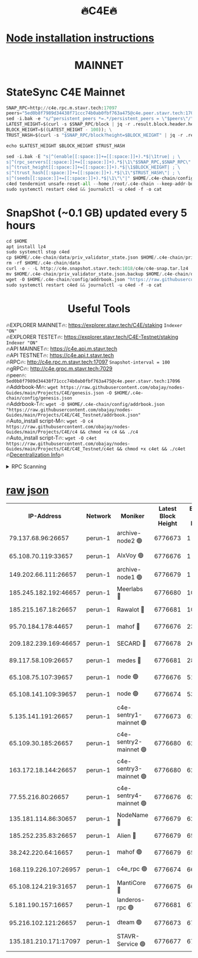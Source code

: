 <h1 align="center"> 🔥C4E🔥</h1>

[Node installation instructions](https://github.com/obajay/nodes-Guides/tree/main/Projects/C4E)
=

<h1 align="center"> MAINNET</h1>

# StateSync C4E Mainnet
```python
SNAP_RPC=http://c4e.rpc.m.stavr.tech:17097
peers="5ed0b8f7989d34438f71ccc74b0ab0fbf763a475@c4e.peer.stavr.tech:17096"
sed -i.bak -e "s/^persistent_peers *=.*/persistent_peers = \"$peers\"/" $HOME/.c4e-chain/config/config.toml
LATEST_HEIGHT=$(curl -s $SNAP_RPC/block | jq -r .result.block.header.height); \
BLOCK_HEIGHT=$((LATEST_HEIGHT - 100)); \
TRUST_HASH=$(curl -s "$SNAP_RPC/block?height=$BLOCK_HEIGHT" | jq -r .result.block_id.hash)

echo $LATEST_HEIGHT $BLOCK_HEIGHT $TRUST_HASH

sed -i.bak -E "s|^(enable[[:space:]]+=[[:space:]]+).*$|\1true| ; \
s|^(rpc_servers[[:space:]]+=[[:space:]]+).*$|\1\"$SNAP_RPC,$SNAP_RPC\"| ; \
s|^(trust_height[[:space:]]+=[[:space:]]+).*$|\1$BLOCK_HEIGHT| ; \
s|^(trust_hash[[:space:]]+=[[:space:]]+).*$|\1\"$TRUST_HASH\"| ; \
s|^(seeds[[:space:]]+=[[:space:]]+).*$|\1\"\"|" $HOME/.c4e-chain/config/config.toml
c4ed tendermint unsafe-reset-all --home /root/.c4e-chain --keep-addr-book
sudo systemctl restart c4ed && journalctl -u c4ed -f -o cat
```
# SnapShot (~0.1 GB) updated every 5 hours
```python
cd $HOME
apt install lz4
sudo systemctl stop c4ed
cp $HOME/.c4e-chain/data/priv_validator_state.json $HOME/.c4e-chain/priv_validator_state.json.backup
rm -rf $HOME/.c4e-chain/data
curl -o - -L http://c4e.snapshot.stavr.tech:1018/c4e/c4e-snap.tar.lz4 | lz4 -c -d - | tar -x -C $HOME/.c4e-chain --strip-components 2
mv $HOME/.c4e-chain/priv_validator_state.json.backup $HOME/.c4e-chain/data/priv_validator_state.json
wget -O $HOME/.c4e-chain/config/addrbook.json "https://raw.githubusercontent.com/obajay/nodes-Guides/main/Projects/C4E/addrbook.json"
sudo systemctl restart c4ed && journalctl -u c4ed -f -o cat
```
 <h1 align="center"> Useful Tools</h1>

🔥EXPLORER MAINNET🔥:  https://explorer.stavr.tech/C4E/staking            `Indexer "ON"` \
🔥EXPLORER TESTET🔥:   https://explorer.stavr.tech/C4E-Testnet/staking     `Indexer "ON"` \
🔥API MAINNET🔥:       https://c4e.api.m.stavr.tech \
🔥API TESTNET🔥:       https://c4e.api.t.stavr.tech \
🔥RPC🔥:               http://c4e.rpc.m.stavr.tech:17097                  `Snapshot-interval = 100` \
🔥gRPC🔥:              http://c4e.grpc.m.stavr.tech:7029 \
🔥peer🔥:              `5ed0b8f7989d34438f71ccc74b0ab0fbf763a475@c4e.peer.stavr.tech:17096` \
🔥Addrbook-M🔥:    ```wget https://raw.githubusercontent.com/obajay/nodes-Guides/main/Projects/C4E/genesis.json -O $HOME/.c4e-chain/config/genesis.json``` \
🔥Addrbook-T🔥:    ```wget -O $HOME/.c4e-chain/config/addrbook.json "https://raw.githubusercontent.com/obajay/nodes-Guides/main/Projects/C4E/C4E_Testnet/addrbook.json"``` \
🔥Auto_install script-M🔥: ```wget -O c4 https://raw.githubusercontent.com/obajay/nodes-Guides/main/Projects/C4E/c4 && chmod +x c4 && ./c4``` \
🔥Auto_install script-T🔥: ```wget -O c4et https://raw.githubusercontent.com/obajay/nodes-Guides/main/Projects/C4E/C4E_Testnet/c4et && chmod +x c4et && ./c4et``` \
🔥[Decentralization Info](https://github.com/obajay/StateSync-snapshots/tree/main/Projects/C4E/Decentralization)🔥




<details>
<summary>RPC Scanning</summary>

<h2 align="center"> We scan nodes in real time every 4 hours. And we provide the final result of RPC endpoints.
We cannot influence the operation of these nodes in any way. </h2>


```python
If Voting Power is higher than 0 --> then the Node is a validator of the network and may be subject to attack and be a potential threat to the chain.
```
```python
We marked such validators with a red symbol
```

</details>

[raw json](https://rpc-check.c4e.stavr.tech/c4e/rpc-c4e-result.json)
=



<table><tr><th>IP-Address</th><th>Network</th><th>Moniker</th><th>Latest Block Height</th><th>Earliest Block Height</th><th>Catching Up</th><th>Tx Index</th><th>Voting Power</th><th>Scan Time</th></tr><tr><td>79.137.68.96:26657</td><td>perun-1</td><td>archive-node2 🟢</td><td>6776673</td><td>1</td><td>False</td><td>on</td><td>0</td><td>2024-01-17T21:59:36.266606434UTC</td></tr><tr><td>65.108.70.119:33657</td><td>perun-1</td><td>AlxVoy 🟢</td><td>6776676</td><td>1</td><td>False</td><td>on</td><td>0</td><td>2024-01-17T21:59:52.904806594UTC</td></tr><tr><td>149.202.66.111:26657</td><td>perun-1</td><td>archive-node1 🟢</td><td>6776679</td><td>1</td><td>False</td><td>on</td><td>0</td><td>2024-01-17T22:00:10.964104769UTC</td></tr><tr><td>185.245.182.192:46657</td><td>perun-1</td><td>Meerlabs 🔴</td><td>6776680</td><td>1051501</td><td>False</td><td>on</td><td>527310</td><td>2024-01-17T22:00:14.515454689UTC</td></tr><tr><td>185.215.167.18:26657</td><td>perun-1</td><td>Rawalot 🔴</td><td>6776681</td><td>1090501</td><td>False</td><td>on</td><td>701423</td><td>2024-01-17T22:00:26.377405459UTC</td></tr><tr><td>95.70.184.178:44657</td><td>perun-1</td><td>mahof 🔴</td><td>6776676</td><td>2342001</td><td>False</td><td>off</td><td>1864179</td><td>2024-01-17T21:59:50.107833583UTC</td></tr><tr><td>209.182.239.169:46657</td><td>perun-1</td><td>SECARD 🔴</td><td>6776678</td><td>2616101</td><td>False</td><td>off</td><td>1136703</td><td>2024-01-17T22:00:06.244373649UTC</td></tr><tr><td>89.117.58.109:26657</td><td>perun-1</td><td>medes 🔴</td><td>6776681</td><td>2826001</td><td>False</td><td>off</td><td>1484927</td><td>2024-01-17T22:00:21.614939858UTC</td></tr><tr><td>65.108.75.107:39657</td><td>perun-1</td><td>node 🟢</td><td>6776676</td><td>5198801</td><td>False</td><td>on</td><td>0</td><td>2024-01-17T21:59:55.295556623UTC</td></tr><tr><td>65.108.141.109:39657</td><td>perun-1</td><td>node 🟢</td><td>6776674</td><td>5303301</td><td>False</td><td>on</td><td>0</td><td>2024-01-17T21:59:38.751368143UTC</td></tr><tr><td>5.135.141.191:26657</td><td>perun-1</td><td>c4e-sentry1-mainnet 🟢</td><td>6776673</td><td>6198001</td><td>False</td><td>on</td><td>0</td><td>2024-01-17T21:59:35.510227709UTC</td></tr><tr><td>65.109.30.185:26657</td><td>perun-1</td><td>c4e-sentry2-mainnet 🟢</td><td>6776680</td><td>6238301</td><td>False</td><td>on</td><td>0</td><td>2024-01-17T22:00:14.175492678UTC</td></tr><tr><td>163.172.18.144:26657</td><td>perun-1</td><td>c4e-sentry3-mainnet 🟢</td><td>6776680</td><td>6239001</td><td>False</td><td>on</td><td>0</td><td>2024-01-17T22:00:15.169845374UTC</td></tr><tr><td>77.55.216.80:26657</td><td>perun-1</td><td>c4e-sentry4-mainnet 🟢</td><td>6776676</td><td>6241001</td><td>False</td><td>on</td><td>0</td><td>2024-01-17T21:59:50.475226429UTC</td></tr><tr><td>135.181.114.86:30657</td><td>perun-1</td><td>NodeName 🔴</td><td>6776679</td><td>6284301</td><td>False</td><td>off</td><td>140495</td><td>2024-01-17T22:00:11.373685142UTC</td></tr><tr><td>185.252.235.83:26657</td><td>perun-1</td><td>Alien 🔴</td><td>6776679</td><td>6502501</td><td>False</td><td>on</td><td>1136703</td><td>2024-01-17T22:00:11.710765512UTC</td></tr><tr><td>38.242.220.64:16657</td><td>perun-1</td><td>mahof 🟢</td><td>6776679</td><td>6545801</td><td>False</td><td>off</td><td>0</td><td>2024-01-17T22:00:08.605802425UTC</td></tr><tr><td>168.119.226.107:26957</td><td>perun-1</td><td>c4e_rpc 🟢</td><td>6776674</td><td>6676674</td><td>False</td><td>on</td><td>0</td><td>2024-01-17T21:59:43.046547631UTC</td></tr><tr><td>65.108.124.219:31657</td><td>perun-1</td><td>MantiCore 🔴</td><td>6776675</td><td>6676675</td><td>False</td><td>off</td><td>193293</td><td>2024-01-17T21:59:49.638999144UTC</td></tr><tr><td>5.181.190.157:16657</td><td>perun-1</td><td>landeros-rpc 🟢</td><td>6776681</td><td>6765301</td><td>False</td><td>on</td><td>0</td><td>2024-01-17T22:00:26.070292340UTC</td></tr><tr><td>95.216.102.121:26657</td><td>perun-1</td><td>dteam 🟢</td><td>6776673</td><td>6771001</td><td>False</td><td>on</td><td>0</td><td>2024-01-17T21:59:35.888590462UTC</td></tr><tr><td>135.181.210.171:17097</td><td>perun-1</td><td>STAVR-Service 🟢</td><td>6776677</td><td>6774601</td><td>False</td><td>on</td><td>0</td><td>2024-01-17T21:59:57.777008378UTC</td></tr></table>
